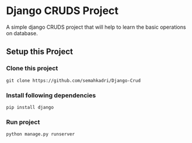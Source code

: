 # Django CRUDS Project
A simple django CRUDS project that will help to learn the basic operations on database.

## Setup this Project

### Clone this project
```
git clone https://github.com/semahkadri/Django-Crud
```

### Install following dependencies
```
pip install django
```

### Run project
```
python manage.py runserver
```
